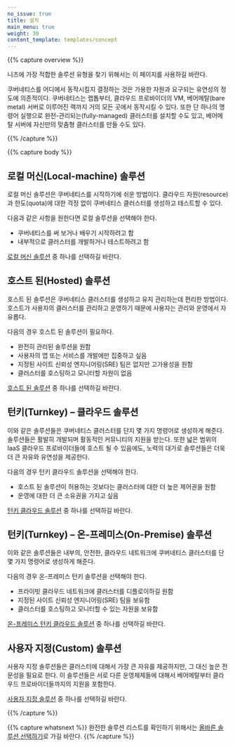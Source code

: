 ```yaml
---
no_issue: true
title: 설치
main_menu: true
weight: 30
content_template: templates/concept
---
```


{{% capture overview %}}

니즈에 가장 적합한 솔루션 유형을 찾기 위해서는 이 페이지를 사용하길 바란다.

쿠버네티스를 어디에서 동작시킬지 결정하는 것은 가용한 자원과 요구되는 유연성의 정도에 의존적이다. 쿠버네티스는 랩톱부터, 클라우드 프로바이더의 VM, 베어메탈(bare metal) 서버로 이루어진 랙까지 거의 모든 곳에서 동작시킬 수 있다. 또한 단 하나의 명령어 실행으로 완전-관리되는(fully-managed) 클러스터를 설치할 수도 있고, 베어메탈 서버에 자신만의 맞춤형 클러스터를 만들 수도 있다.

{{% /capture %}}

{{% capture body %}}

## 로컬 머신(Local-machine) 솔루션

로컬 머신 솔루션은 쿠버네티스를 시작하기에 쉬운 방법이다. 클라우드 자원(resource)과 한도(quota)에 대한 걱정 없이 쿠버네티스 클러스터를 생성하고 테스트할 수 있다.

다음과 같은 사항을 원한다면 로컬 솔루션을 선택해야 한다. 

* 쿠버네티스를 써 보거나 배우기 시작하려고 함
* 내부적으로 클러스터를 개발하거나 테스트하려고 함

[로컬 머신 솔루션](/docs/setup/pick-right-solution/#local-machine-solutions) 중 하나를 선택하길 바란다.

## 호스트 된(Hosted) 솔루션

호스트 된 솔루션은 쿠버네티스 클러스터를 생성하고 유지 관리하는데 편리한 방법이다. 호스트가 사용자의 클러스터를 관리하고 운영하기 때문에 사용자는 관리와 운영에서 자유롭다.

다음의 경우 호스트 된 솔루션이 필요하다.

* 완전히 관리된 솔루션을 원함
* 사용자의 앱 또는 서비스를 개발에만 집중하고 싶음 
* 지정된 사이트 신뢰성 엔지니어링(SRE) 팀은 없지만 고가용성을 원함
* 클러스터를 호스팅하고 모니터할 자원이 없음 

[호스트 된 솔루션](/docs/setup/pick-right-solution/#hosted-solutions) 중 하나를 선택하길 바란다.

## 턴키(Turnkey) – 클라우드 솔루션

이와 같은 솔루션들은 쿠버네티스 클러스터를 단지 몇 가지 명령어로 생성하게 해준다. 솔루션들은 활발히 개발되며 활동적인 커뮤니티의 지원을 받는다. 또한 넓은 범위의 IaaS 클라우드 프로바이더들에 호스트 될 수 있음에도, 노력의 대가로 솔루션들은 더욱 더 큰 자유와 유연성을 제공한다.

다음의 경우 턴키 클라우드 솔루션을 선택해야 한다.

* 호스트 된 솔루션이 허용하는 것보다는 클러스터에 대한 더 높은 제어권을 원함
* 운영에 대한 더 큰 소유권을 가지고 싶음 

[턴키 클라우드 솔루션](/docs/setup/pick-right-solution/#turnkey-cloud-solutions) 중 하나를 선택하길 바란다.

## 턴키(Turnkey) – 온-프레미스(On-Premise) 솔루션

이와 같은 솔루션들은 내부의, 안전한, 클라우드 네트워크에 쿠버네티스 클러스터를 단 몇 가지 명령어로 생성하게 해준다.

다음의 경우 온-프레미스 턴키 솔루션을 선택해야 한다.

* 프라이빗 클라우드 네트워크에 클러스터를 디플로이하길 원함 
* 지정된 사이트 신뢰성 엔지니어링(SRE) 팀을 보유함
* 클러스터를 호스팅하고 모니터할 수 있는 자원을 보유함

[온-프레미스 턴키 클라우드 솔루션](/docs/setup/pick-right-solution/#on-premises-turnkey-cloud-solutions) 중 하나를 선택하길 바란다.

## 사용자 지정(Custom) 솔루션

사용자 지정 솔루션들은 클러스터에 대해서 가장 큰 자유를 제공하지만, 그 대신 높은 전문성을 필요로 한다. 이 솔루션들은 서로 다른 운영체제들에 대해서 베어메탈부터 클라우드 프로바이더들까지의 지원을 포함한다. 

[사용자 지정 솔루션](/docs/setup/pick-right-solution/#custom-solutions) 중 하나를 선택하길 바란다.

{{% /capture %}}

{{% capture whatsnext %}}
완전한 솔루션 리스트를 확인하기 위해서는 [올바른 솔루션 선택하기](/docs/setup/pick-right-solution/)로 가길 바란다.
{{% /capture %}}
